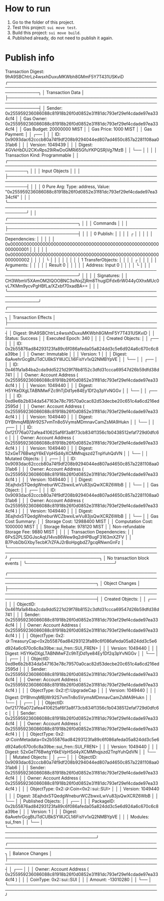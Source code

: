 # How to run
1. Go to the folder of this project.
2. Test this project: `sui move test`.
3. Build this project: `sui move build`.
4. Published already, do not need to publish it again.

# Publish info
Transaction Digest: 9hA9SBChtrLz4wsxhDuxuMKWbh8GMmF5Y7T431USKviD
╭──────────────────────────────────────────────────────────────────────────────────────────────────────────────╮
│ Transaction Data                                                                                             │
├──────────────────────────────────────────────────────────────────────────────────────────────────────────────┤
│ Sender: 0x255959236086088c81918b26f0d0852e31f81dc793ef29ef4cdade97ea334cf4                                   │
│ Gas Owner: 0x255959236086088c81918b26f0d0852e31f81dc793ef29ef4cdade97ea334cf4                                │
│ Gas Budget: 20000000 MIST                                                                                    │
│ Gas Price: 1000 MIST                                                                                         │
│ Gas Payment:                                                                                                 │
│  ┌──                                                                                                         │
│  │ ID: 0x9093dac62cccb80a74f9df208b9294044ed807ad4650c857a2281108aa031ab6                                    │
│  │ Version: 1049439                                                                                          │
│  │ Digest: 4GVkHbDU2CKvRps29iRwDoGMRi65GfuYKPQSRjVg7MzB                                                      │
│  └──                                                                                                         │
│                                                                                                              │
│ Transaction Kind: Programmable                                                                               │
│ ╭──────────────────────────────────────────────────────────────────────────────────────────────────────────╮ │
│ │ Input Objects                                                                                            │ │
│ ├──────────────────────────────────────────────────────────────────────────────────────────────────────────┤ │
│ │ 0   Pure Arg: Type: address, Value: "0x255959236086088c81918b26f0d0852e31f81dc793ef29ef4cdade97ea334cf4" │ │
│ ╰──────────────────────────────────────────────────────────────────────────────────────────────────────────╯ │
│ ╭─────────────────────────────────────────────────────────────────────────╮                                  │
│ │ Commands                                                                │                                  │
│ ├─────────────────────────────────────────────────────────────────────────┤                                  │
│ │ 0  Publish:                                                             │                                  │
│ │  ┌                                                                      │                                  │
│ │  │ Dependencies:                                                        │                                  │
│ │  │   0x0000000000000000000000000000000000000000000000000000000000000001 │                                  │
│ │  │   0x0000000000000000000000000000000000000000000000000000000000000002 │                                  │
│ │  └                                                                      │                                  │
│ │                                                                         │                                  │
│ │ 1  TransferObjects:                                                     │                                  │
│ │  ┌                                                                      │                                  │
│ │  │ Arguments:                                                           │                                  │
│ │  │   Result 0                                                           │                                  │
│ │  │ Address: Input  0                                                    │                                  │
│ │  └                                                                      │                                  │
│ ╰─────────────────────────────────────────────────────────────────────────╯                                  │
│                                                                                                              │
│ Signatures:                                                                                                  │
│    CH3WbmV5XAmOM2IQOOBNC3siNxjZjRm8ThuglDFdx6rW044yOXhxMUc0vL7KMm9ycvPgHBfLa/XZxbf70xadBA==                  │
│                                                                                                              │
╰──────────────────────────────────────────────────────────────────────────────────────────────────────────────╯
╭───────────────────────────────────────────────────────────────────────────────────────────────────╮
│ Transaction Effects                                                                               │
├───────────────────────────────────────────────────────────────────────────────────────────────────┤
│ Digest: 9hA9SBChtrLz4wsxhDuxuMKWbh8GMmF5Y7T431USKviD                                              │
│ Status: Success                                                                                   │
│ Executed Epoch: 340                                                                               │
│                                                                                                   │
│ Created Objects:                                                                                  │
│  ┌──                                                                                              │
│  │ ID: 0x2b55876ad84293123fa89c6f086afeda05a824dd3c5e6d924a6c670c6c8a39be                         │
│  │ Owner: Immutable                                                                               │
│  │ Version: 1                                                                                     │
│  │ Digest: 6aAvehrGcgBtJTdCUBkSYWJCL1i6FisYv1xQ2NMBYpVE                                           │
│  └──                                                                                              │
│  ┌──                                                                                              │
│  │ ID: 0x461fa1a84ba2cda9dd5221d29f78b8152c3dfd31ccca69547d26b59dfd38d741                         │
│  │ Owner: Account Address ( 0x255959236086088c81918b26f0d0852e31f81dc793ef29ef4cdade97ea334cf4 )  │
│  │ Version: 1049440                                                                               │
│  │ Digest: H5YKeDXgLTABNMwFZc9hTjDd1ye84Ey1Df2q3pYvNGGv                                           │
│  └──                                                                                              │
│  ┌──                                                                                              │
│  │ ID: 0xd9e6b2b834da547163e78c79570a0cac82d53decbe20c651c4a6cd216ed2595d                         │
│  │ Owner: Account Address ( 0x255959236086088c81918b26f0d0852e31f81dc793ef29ef4cdade97ea334cf4 )  │
│  │ Version: 1049440                                                                               │
│  │ Digest: DYBhmqMBjWr92S7vmTn8o5VymsMDmnavCamZsMA9Hukn                                           │
│  └──                                                                                              │
│  ┌──                                                                                              │
│  │ ID: 0xf21776a072afea410625af6f3a8f73cb834f1356c1b0438512efaf729d0dfc6c                         │
│  │ Owner: Account Address ( 0x255959236086088c81918b26f0d0852e31f81dc793ef29ef4cdade97ea334cf4 )  │
│  │ Version: 1049440                                                                               │
│  │ Digest: 52xGeT76BwtgY6kEVpHSd4yXCMMhqjszd2TnpYuhQdVN                                           │
│  └──                                                                                              │
│ Mutated Objects:                                                                                  │
│  ┌──                                                                                              │
│  │ ID: 0x9093dac62cccb80a74f9df208b9294044ed807ad4650c857a2281108aa031ab6                         │
│  │ Owner: Account Address ( 0x255959236086088c81918b26f0d0852e31f81dc793ef29ef4cdade97ea334cf4 )  │
│  │ Version: 1049440                                                                               │
│  │ Digest: 3EajhdxSTQedgWneburWCZbwxiLwVu83jsQwXCRZ6WbB                                           │
│  └──                                                                                              │
│ Gas Object:                                                                                       │
│  ┌──                                                                                              │
│  │ ID: 0x9093dac62cccb80a74f9df208b9294044ed807ad4650c857a2281108aa031ab6                         │
│  │ Owner: Account Address ( 0x255959236086088c81918b26f0d0852e31f81dc793ef29ef4cdade97ea334cf4 )  │
│  │ Version: 1049440                                                                               │
│  │ Digest: 3EajhdxSTQedgWneburWCZbwxiLwVu83jsQwXCRZ6WbB                                           │
│  └──                                                                                              │
│ Gas Cost Summary:                                                                                 │
│    Storage Cost: 12988400 MIST                                                                    │
│    Computation Cost: 1000000 MIST                                                                 │
│    Storage Rebate: 978120 MIST                                                                    │
│    Non-refundable Storage Fee: 9880 MIST                                                          │
│                                                                                                   │
│ Transaction Dependencies:                                                                         │
│    6PxS2PLSDGJscAqU14vs86Wew9q2dHPBugF3163mXZFV                                                   │
│    B7PobDbGXbyTecbK7rZFAJ2rBoHpgbdZ7gcqRNwnGnFz                                                   │
╰───────────────────────────────────────────────────────────────────────────────────────────────────╯
╭─────────────────────────────╮
│ No transaction block events │
╰─────────────────────────────╯

╭─────────────────────────────────────────────────────────────────────────────────────────────────────────────────────────────────╮
│ Object Changes                                                                                                                  │
├─────────────────────────────────────────────────────────────────────────────────────────────────────────────────────────────────┤
│ Created Objects:                                                                                                                │
│  ┌──                                                                                                                            │
│  │ ObjectID: 0x461fa1a84ba2cda9dd5221d29f78b8152c3dfd31ccca69547d26b59dfd38d741                                                 │
│  │ Sender: 0x255959236086088c81918b26f0d0852e31f81dc793ef29ef4cdade97ea334cf4                                                   │
│  │ Owner: Account Address ( 0x255959236086088c81918b26f0d0852e31f81dc793ef29ef4cdade97ea334cf4 )                                │
│  │ ObjectType: 0x2::coin::TreasuryCap<0x2b55876ad84293123fa89c6f086afeda05a824dd3c5e6d924a6c670c6c8a39be::sui_fren::SUI_FREN>   │
│  │ Version: 1049440                                                                                                             │
│  │ Digest: H5YKeDXgLTABNMwFZc9hTjDd1ye84Ey1Df2q3pYvNGGv                                                                         │
│  └──                                                                                                                            │
│  ┌──                                                                                                                            │
│  │ ObjectID: 0xd9e6b2b834da547163e78c79570a0cac82d53decbe20c651c4a6cd216ed2595d                                                 │
│  │ Sender: 0x255959236086088c81918b26f0d0852e31f81dc793ef29ef4cdade97ea334cf4                                                   │
│  │ Owner: Account Address ( 0x255959236086088c81918b26f0d0852e31f81dc793ef29ef4cdade97ea334cf4 )                                │
│  │ ObjectType: 0x2::package::UpgradeCap                                                                                         │
│  │ Version: 1049440                                                                                                             │
│  │ Digest: DYBhmqMBjWr92S7vmTn8o5VymsMDmnavCamZsMA9Hukn                                                                         │
│  └──                                                                                                                            │
│  ┌──                                                                                                                            │
│  │ ObjectID: 0xf21776a072afea410625af6f3a8f73cb834f1356c1b0438512efaf729d0dfc6c                                                 │
│  │ Sender: 0x255959236086088c81918b26f0d0852e31f81dc793ef29ef4cdade97ea334cf4                                                   │
│  │ Owner: Account Address ( 0x255959236086088c81918b26f0d0852e31f81dc793ef29ef4cdade97ea334cf4 )                                │
│  │ ObjectType: 0x2::coin::CoinMetadata<0x2b55876ad84293123fa89c6f086afeda05a824dd3c5e6d924a6c670c6c8a39be::sui_fren::SUI_FREN>  │
│  │ Version: 1049440                                                                                                             │
│  │ Digest: 52xGeT76BwtgY6kEVpHSd4yXCMMhqjszd2TnpYuhQdVN                                                                         │
│  └──                                                                                                                            │
│ Mutated Objects:                                                                                                                │
│  ┌──                                                                                                                            │
│  │ ObjectID: 0x9093dac62cccb80a74f9df208b9294044ed807ad4650c857a2281108aa031ab6                                                 │
│  │ Sender: 0x255959236086088c81918b26f0d0852e31f81dc793ef29ef4cdade97ea334cf4                                                   │
│  │ Owner: Account Address ( 0x255959236086088c81918b26f0d0852e31f81dc793ef29ef4cdade97ea334cf4 )                                │
│  │ ObjectType: 0x2::coin::Coin<0x2::sui::SUI>                                                                                   │
│  │ Version: 1049440                                                                                                             │
│  │ Digest: 3EajhdxSTQedgWneburWCZbwxiLwVu83jsQwXCRZ6WbB                                                                         │
│  └──                                                                                                                            │
│ Published Objects:                                                                                                              │
│  ┌──                                                                                                                            │
│  │ PackageID: 0x2b55876ad84293123fa89c6f086afeda05a824dd3c5e6d924a6c670c6c8a39be                                                │
│  │ Version: 1                                                                                                                   │
│  │ Digest: 6aAvehrGcgBtJTdCUBkSYWJCL1i6FisYv1xQ2NMBYpVE                                                                         │
│  │ Modules: sui_fren                                                                                                            │
│  └──                                                                                                                            │
╰─────────────────────────────────────────────────────────────────────────────────────────────────────────────────────────────────╯
╭───────────────────────────────────────────────────────────────────────────────────────────────────╮
│ Balance Changes                                                                                   │
├───────────────────────────────────────────────────────────────────────────────────────────────────┤
│  ┌──                                                                                              │
│  │ Owner: Account Address ( 0x255959236086088c81918b26f0d0852e31f81dc793ef29ef4cdade97ea334cf4 )  │
│  │ CoinType: 0x2::sui::SUI                                                                        │
│  │ Amount: -13010280                                                                              │
│  └──                                                                                              │
╰───────────────────────────────────────────────────────────────────────────────────────────────────╯